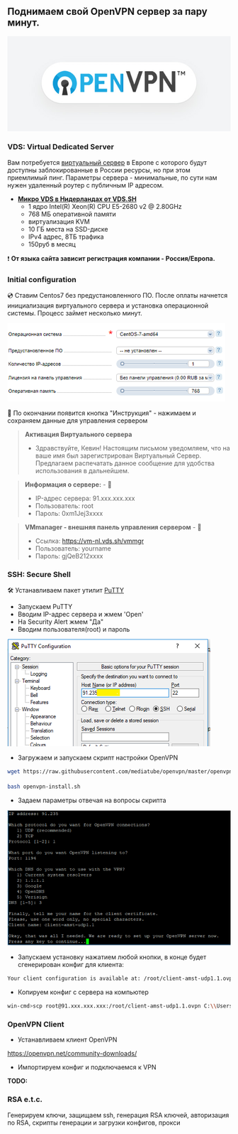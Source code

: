 ## Поднимаем свой OpenVPN сервер за пару минут.

![preview](/img/003.png)

### VDS: Virtual Dedicated Server
Вам потребуется [виртуальный сервер](https://ru.wikipedia.org/wiki/VPS) в Европе с которого будут доступны заблокированные в России ресурсы, но при этом приемлимый пинг. 
Параметры сервера - минимальные, по сути нам нужен удаленный роутер с публичным IP адресом. 

* [**Микро VDS в Нидерландах от VDS.SH**](https://vds.sh) 
  * 1 ядро Intel(R) Xeon(R) CPU E5-2680 v2 @ 2.80GHz
  * 768 МБ оперативной памяти
  * виртуализация KVM 
  * 10 ГБ места на SSD-диске
  * IPv4 адрес, 8ТБ трафика
  * 150руб в месяц
  
❗️ **От языка сайта зависит регистрация компании - Россия/Европа.**

### Initial configuration
💿 Ставим Centos7 без предустановленного ПО.
После оплаты начнется инициализация виртуального сервера и установка операционной системы.
Процесс займет несколько минут.

![startconfing](/img/002.png)

📝 По окончании появится кнопка "Инструкция" - нажимаем и сохраняем данные для управления сервером

> **Активация Виртуального сервера**
>  - Здравствуйте, Кевин!
>  Настоящим письмом уведомляем, что на ваше имя был зарегистрирован Виртуальный Сервер.
>  Предлагаем распечатать данное сообщение для удобства использования в дальнейшем.

> **Информация о cервере:** - 🔐
>   * IP-адрес сервера: 91.xxx.xxx.xxx
>   * Пользователь: root
>   * Пароль: 0xm1Jej3xxxx

> **VMmanager - внешняя панель управления сервером** - 🔐
>    - Ссылка: https://vm-nl.vds.sh/vmmgr
>    - Пользователь: yourname
>    - Пароль: gjQeB212xxxx

### SSH: Secure Shell
🛠 Устанавливаем пакет утилит [PuTTY](https://www.putty.org)

* Запускаем PuTTY
* Вводим IP-адрес сервера и жмем 'Open'
* На Security Alert жмем "Да"
* Вводим пользователя(root) и пароль

![startconfing](/img/005.png)

* Загружаем и запускаем скрипт настройки OpenVPN

```bash 
wget https://raw.githubusercontent.com/mediatube/openvpn/master/openvpn-install.sh

bash openvpn-install.sh
```
* Задаем параметры отвечая на вопросы скрипта

![startconfing](/img/006.png)

* Запускаем установку нажатием любой кнопки, в конце будет сгенерирован конфиг для клиента:

```bash
Your client configuration is available at: /root/client-amst-udp1.1.ovpn
```
* Копируем конфиг с сервера на компьютер

```bash
win-cmd>scp root@91.xxx.xxx.xxx:/root/client-amst-udp1.1.ovpn C:\\Users\\youruser
```

### OpenVPN Client
* Устанавливаем клиент OpenVPN

https://openvpn.net/community-downloads/

* Импортируем конфиг и подключаемся к VPN

**TODO:**
### RSA e.t.c.
Генерируем ключи, защищаем ssh, генерация RSA ключей, авторизация по RSA, скрипты генерации и загрузки конфигов, прокси
